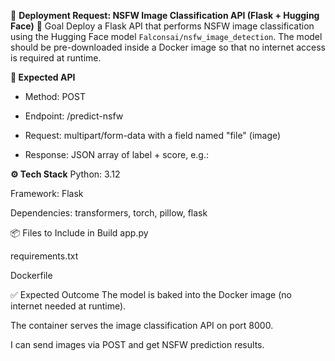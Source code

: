 🚀 **Deployment Request: NSFW Image Classification API (Flask + Hugging Face)**
📌 Goal
Deploy a Flask API that performs NSFW image classification using the Hugging Face model `Falconsai/nsfw_image_detection`. The model should be pre-downloaded inside a Docker image so that no internet access is required at runtime.


**📁 Expected API**
- Method: POST

- Endpoint: /predict-nsfw

- Request: multipart/form-data with a field named "file" (image)

- Response: JSON array of label + score, e.g.:


**⚙️ Tech Stack**
Python: 3.12

Framework: Flask

Dependencies: transformers, torch, pillow, flask



📦 Files to Include in Build
app.py

requirements.txt

Dockerfile


✅ Expected Outcome
The model is baked into the Docker image (no internet needed at runtime).

The container serves the image classification API on port 8000.

I can send images via POST and get NSFW prediction results.